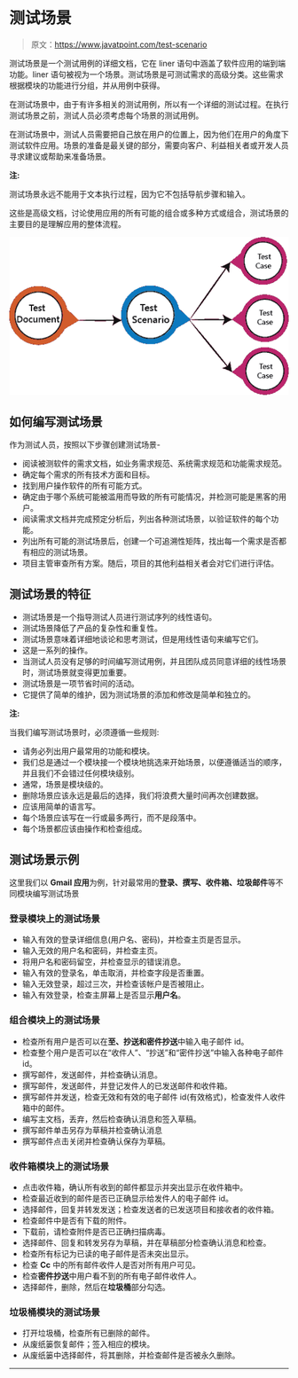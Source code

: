 # 测试场景

> 原文：<https://www.javatpoint.com/test-scenario>

测试场景是一个测试用例的详细文档，它在 liner 语句中涵盖了软件应用的端到端功能。liner 语句被视为一个场景。测试场景是可测试需求的高级分类。这些需求根据模块的功能进行分组，并从用例中获得。

在测试场景中，由于有许多相关的测试用例，所以有一个详细的测试过程。在执行测试场景之前，测试人员必须考虑每个场景的测试用例。

在测试场景中，测试人员需要把自己放在用户的位置上，因为他们在用户的角度下测试软件应用。场景的准备是最关键的部分，需要向客户、利益相关者或开发人员寻求建议或帮助来准备场景。

**注:**

测试场景永远不能用于文本执行过程，因为它不包括导航步骤和输入。

这些是高级文档，讨论使用应用的所有可能的组合或多种方式或组合，测试场景的主要目的是理解应用的整体流程。

![Test Scenario](img/de02c1d2e9eb726ab7d4c3dd3c309b43.png)

## 如何编写测试场景

作为测试人员，按照以下步骤创建测试场景-

*   阅读被测软件的需求文档，如业务需求规范、系统需求规范和功能需求规范。
*   确定每个需求的所有技术方面和目标。
*   找到用户操作软件的所有可能方式。
*   确定由于哪个系统可能被滥用而导致的所有可能情况，并检测可能是黑客的用户。
*   阅读需求文档并完成预定分析后，列出各种测试场景，以验证软件的每个功能。
*   列出所有可能的测试场景后，创建一个可追溯性矩阵，找出每一个需求是否都有相应的测试场景。
*   项目主管审查所有方案。随后，项目的其他利益相关者会对它们进行评估。

## 测试场景的特征

*   测试场景是一个指导测试人员进行测试序列的线性语句。
*   测试场景降低了产品的复杂性和重复性。
*   测试场景意味着详细地谈论和思考测试，但是用线性语句来编写它们。
*   这是一系列的操作。
*   当测试人员没有足够的时间编写测试用例，并且团队成员同意详细的线性场景时，测试场景就变得更加重要。
*   测试场景是一项节省时间的活动。
*   它提供了简单的维护，因为测试场景的添加和修改是简单和独立的。

**注:**

当我们编写测试场景时，必须遵循一些规则:

*   请务必列出用户最常用的功能和模块。
*   我们总是通过一个模块接一个模块地挑选来开始场景，以便遵循适当的顺序，并且我们不会错过任何模块级别。
*   通常，场景是模块级的。
*   删除场景应该永远是最后的选择，我们将浪费大量时间再次创建数据。
*   应该用简单的语言写。
*   每个场景应该写在一行或最多两行，而不是段落中。
*   每个场景都应该由操作和检查组成。

## 测试场景示例

这里我们以 **Gmail 应用**为例，针对最常用的**登录、撰写、收件箱、垃圾邮件**等不同模块编写测试场景

### 登录模块上的测试场景

*   输入有效的登录详细信息(用户名、密码)，并检查主页是否显示。
*   输入无效的用户名和密码，并检查主页。
*   将用户名和密码留空，并检查显示的错误消息。
*   输入有效的登录名，单击取消，并检查字段是否重置。
*   输入无效登录，超过三次，并检查该帐户是否被阻止。
*   输入有效登录，检查主屏幕上是否显示**用户名**。

### 组合模块上的测试场景

*   检查所有用户是否可以在**至、抄送和密件抄送**中输入电子邮件 id。
*   检查整个用户是否可以在“收件人”、“抄送”和“密件抄送”中输入各种电子邮件 id。
*   撰写邮件，发送邮件，并检查确认消息。
*   撰写邮件，发送邮件，并登记发件人的已发送邮件和收件箱。
*   撰写邮件并发送，检查无效和有效的电子邮件 id(有效格式)，检查发件人收件箱中的邮件。
*   编写主文档，丢弃，然后检查确认消息和签入草稿。
*   撰写邮件单击另存为草稿并检查确认消息
*   撰写邮件点击关闭并检查确认保存为草稿。

### 收件箱模块上的测试场景

*   点击收件箱，确认所有收到的邮件都显示并突出显示在收件箱中。
*   检查最近收到的邮件是否已正确显示给发件人的电子邮件 id。
*   选择邮件，回复并转发发送；检查发送者的已发送项目和接收者的收件箱。
*   检查邮件中是否有下载的附件。
*   下载前，请检查附件是否已正确扫描病毒。
*   选择邮件、回复和转发另存为草稿，并在草稿部分检查确认消息和检查。
*   检查所有标记为已读的电子邮件是否未突出显示。
*   检查 **Cc** 中的所有邮件收件人是否对所有用户可见。
*   检查**密件抄送**中用户看不到的所有电子邮件收件人。
*   选择邮件，删除，然后在**垃圾桶**部分勾选。

### 垃圾桶模块的测试场景

*   打开垃圾桶，检查所有已删除的邮件。
*   从废纸篓恢复邮件；签入相应的模块。
*   从废纸篓中选择邮件，将其删除，并检查邮件是否被永久删除。

* * *